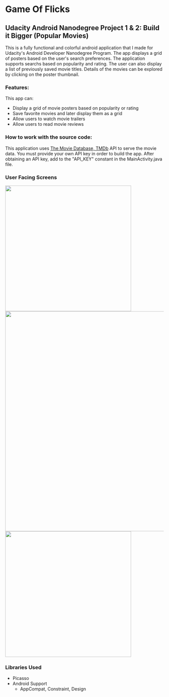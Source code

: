 # Game Of Flicks

## Udacity Android Nanodegree Project 1 & 2: Build it Bigger (Popular Movies)
This is a fully functional and colorful android application that I made for Udacity's Android Developer Nanodegree Program. The app displays a grid of posters based on the user's search preferences. The application supports searchs based on popularity and rating. The user can also display a list of previously saved movie titles. Details of the movies can be explored by clicking on the poster thumbnail.

### Features:
This app can:
* Display a grid of movie posters based on popularity or rating
* Save favorite movies and later display them as a grid
* Allow users to watch movie trailers
* Allow users to read movie reviews

### How to work with the source code:
This application uses [The Movie Database, TMDb](https://www.themoviedb.org/) API to serve the movie data. You must provide your own API key in order to build the app. After obtaining an API key, add to the "API_KEY" constant in the MainActivity.java file. 

### User Facing Screens
<img src="https://user-images.githubusercontent.com/25759516/31740004-bd265f2a-b404-11e7-810e-65d52b90bbb2.png" width="400">

<img src="https://user-images.githubusercontent.com/25759516/31740013-c9265230-b404-11e7-9dd5-56b23e137367.png" width="700">

<img src="https://user-images.githubusercontent.com/25759516/31740015-ca8b3fb4-b404-11e7-8462-1a7786a3801a.png" width="400">

### Libraries Used
* Picasso
* Android Support
	* AppCompat, Constraint, Design